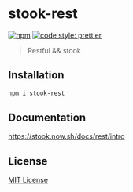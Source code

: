 # stook-rest

[![npm](https://img.shields.io/npm/v/stook-rest.svg)](https://www.npmjs.com/package/stook-rest) [![code style: prettier](https://img.shields.io/badge/code_style-prettier-ff69b4.svg)](https://github.com/prettier/prettier)

> Restful && stook

## Installation

```bash
npm i stook-rest
```

## Documentation

https://stook.now.sh/docs/rest/intro

## License

[MIT License](https://github.com/forsigner/stook/blob/master/LICENSE)
